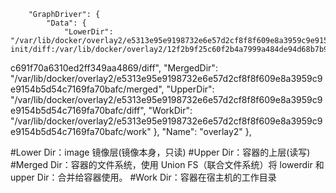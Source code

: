         "GraphDriver": {
            "Data": {
                "LowerDir": "/var/lib/docker/overlay2/e5313e95e9198732e6e57d2cf8f8f609e8a3959c9e9154b5d54c7169fa70bafc-init/diff:/var/lib/docker/overlay2/12f2b9f25c60f2b4a7999a484de94d68b7b9ae
c691f70a6310ed2ff349aa4869/diff",                "MergedDir": "/var/lib/docker/overlay2/e5313e95e9198732e6e57d2cf8f8f609e8a3959c9e9154b5d54c7169fa70bafc/merged",
                "UpperDir": "/var/lib/docker/overlay2/e5313e95e9198732e6e57d2cf8f8f609e8a3959c9e9154b5d54c7169fa70bafc/diff",
                "WorkDir": "/var/lib/docker/overlay2/e5313e95e9198732e6e57d2cf8f8f609e8a3959c9e9154b5d54c7169fa70bafc/work"
            },
            "Name": "overlay2"
        },

#Lower Dir：image 镜像层(镜像本身，只读)
#Upper Dir：容器的上层(读写)
#Merged Dir：容器的文件系统，使用 Union FS（联合文件系统）将 lowerdir 和 upper Dir：合并给容器使用。
#Work Dir：容器在宿主机的工作目录